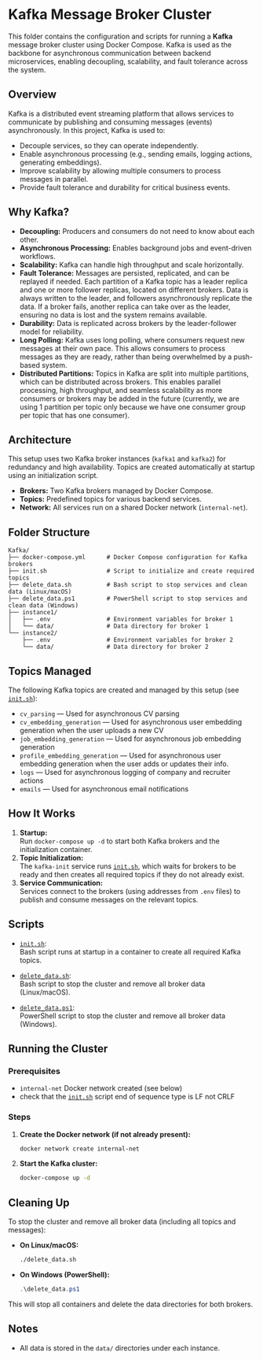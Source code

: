 # Kafka Message Broker Cluster

This folder contains the configuration and scripts for running a **Kafka** message broker cluster using Docker Compose. Kafka is used as the backbone for asynchronous communication between backend microservices, enabling decoupling, scalability, and fault tolerance across the system.

## Overview

Kafka is a distributed event streaming platform that allows services to communicate by publishing and consuming messages (events) asynchronously. In this project, Kafka is used to:

- Decouple services, so they can operate independently.
- Enable asynchronous processing (e.g., sending emails, logging actions, generating embeddings).
- Improve scalability by allowing multiple consumers to process messages in parallel.
- Provide fault tolerance and durability for critical business events.

## Why Kafka?

- **Decoupling:** Producers and consumers do not need to know about each other.
- **Asynchronous Processing:** Enables background jobs and event-driven workflows.
- **Scalability:** Kafka can handle high throughput and scale horizontally.
- **Fault Tolerance:** Messages are persisted, replicated, and can be replayed if needed. Each partition of a Kafka topic has a leader replica and one or more follower replicas, located on different brokers. Data is always written to the leader, and followers asynchronously replicate the data. If a broker fails, another replica can take over as the leader, ensuring no data is lost and the system remains available.
- **Durability:** Data is replicated across brokers by the leader-follower model for reliability.
- **Long Polling:** Kafka uses long polling, where consumers request new messages at their own pace. This allows consumers to process messages as they are ready, rather than being overwhelmed by a push-based system.
- **Distributed Partitions:** Topics in Kafka are split into multiple partitions, which can be distributed across brokers. This enables parallel processing, high throughput, and seamless scalability as more consumers or brokers may be added in the future (currently, we are using 1 partition per topic only because we have one consumer group per topic that has one consumer).

## Architecture

This setup uses two Kafka broker instances (`kafka1` and `kafka2`) for redundancy and high availability. Topics are created automatically at startup using an initialization script.

- **Brokers:** Two Kafka brokers managed by Docker Compose.
- **Topics:** Predefined topics for various backend services.
- **Network:** All services run on a shared Docker network (`internal-net`).

## Folder Structure

```
Kafka/
├── docker-compose.yml      # Docker Compose configuration for Kafka brokers
├── init.sh                 # Script to initialize and create required topics
├── delete_data.sh          # Bash script to stop services and clean data (Linux/macOS)
├── delete_data.ps1         # PowerShell script to stop services and clean data (Windows)
├── instance1/
│   ├── .env                # Environment variables for broker 1
│   └── data/               # Data directory for broker 1
└── instance2/
    ├── .env                # Environment variables for broker 2
    └── data/               # Data directory for broker 2
```

## Topics Managed

The following Kafka topics are created and managed by this setup (see [`init.sh`](/Kafka/init.sh)):

- `cv_parsing` &mdash; Used for asynchronous CV parsing
- `cv_embedding_generation` &mdash; Used for asynchronous user embedding generation when the user uploads a new CV
- `job_embedding_generation` &mdash; Used for asynchronous job embedding generation
- `profile_embedding_generation` &mdash; Used for asynchronous user embedding generation when the user adds or updates their info.
- `logs` &mdash; Used for asynchronous logging of company and recruiter actions
- `emails` &mdash; Used for asynchronous email notifications

## How It Works

1. **Startup:**  
   Run `docker-compose up -d` to start both Kafka brokers and the initialization container.
2. **Topic Initialization:**  
   The `kafka-init` service runs [`init.sh`](/Kafka/init.sh), which waits for brokers to be ready and then creates all required topics if they do not already exist.
3. **Service Communication:**  
   Services connect to the brokers (using addresses from `.env` files) to publish and consume messages on the relevant topics.

## Scripts

- [`init.sh`](/Kafka/init.sh):  
  Bash script runs at startup in a container to create all required Kafka topics.

- [`delete_data.sh`](/Kafka/delete_data.sh):  
  Bash script to stop the cluster and remove all broker data (Linux/macOS).

- [`delete_data.ps1`](/Kafka/delete_data.ps1):  
  PowerShell script to stop the cluster and remove all broker data (Windows).

## Running the Cluster

### Prerequisites

- `internal-net` Docker network created (see below)
- check that the [`init.sh`](/Kafka/init.sh) script end of sequence type is LF not CRLF


### Steps

1. **Create the Docker network (if not already present):**

   ```sh
   docker network create internal-net
   ```

2. **Start the Kafka cluster:**
   ```sh
   docker-compose up -d
   ```

## Cleaning Up

To stop the cluster and remove all broker data (including all topics and messages):

- **On Linux/macOS:**

  ```sh
  ./delete_data.sh
  ```

- **On Windows (PowerShell):**
  ```ps1
  .\delete_data.ps1
  ```

This will stop all containers and delete the data directories for both brokers.

## Notes

- All data is stored in the `data/` directories under each instance.
